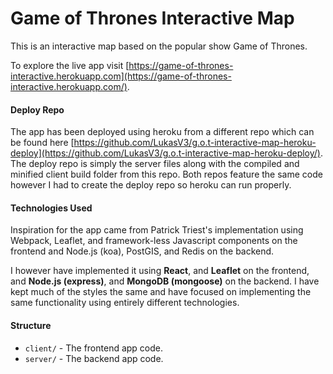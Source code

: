 # Game of Thrones Interactive Map

This is an interactive map based on the popular show Game of Thrones.

To explore the live app visit [https://game-of-thrones-interactive.herokuapp.com](https://game-of-thrones-interactive.herokuapp.com/).

#### Deploy Repo

The app has been deployed using heroku from a different repo which can be found here [https://github.com/LukasV3/g.o.t-interactive-map-heroku-deploy](https://github.com/LukasV3/g.o.t-interactive-map-heroku-deploy/). The deploy repo is simply the server files along with the compiled and minified client build folder from this repo. Both repos feature the same code however I had to create the deploy repo so heroku can run properly.

#### Technologies Used

Inspiration for the app came from Patrick Triest's implementation using Webpack, Leaflet, and framework-less Javascript components on the frontend and Node.js (koa), PostGIS, and Redis on the backend.

I however have implemented it using **React**, and **Leaflet** on the frontend, and **Node.js (express)**, and **MongoDB (mongoose)** on the backend. I have kept much of the styles the same and have focused on implementing the same functionality using entirely different technologies.

#### Structure

- `client/` - The frontend app code.
- `server/` - The backend app code.
